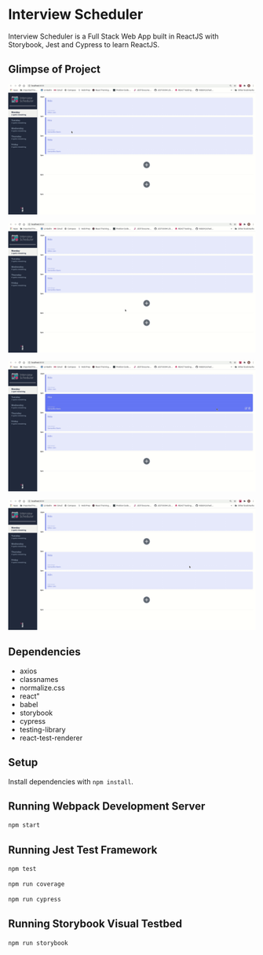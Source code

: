 # Interview Scheduler

Interview Scheduler is a Full Stack Web App built in ReactJS with Storybook, Jest and Cypress to learn ReactJS. 

## Glimpse of Project

!["Overview"](https://github.com/Nidz01/scheduler/blob/master/docs/Scheduler_Overview.gif?raw=true)

!["Book Appointment"](https://github.com/Nidz01/scheduler/blob/master/docs/Book_Appointment.gif?raw=true)

!["Cancel Appointment"](https://github.com/Nidz01/scheduler/blob/master/docs/Cancel_Appointment.gif?raw=true)

!["Edit Appointment"](https://github.com/Nidz01/scheduler/blob/master/docs/Edit_Appointment.gif?raw=true)

## Dependencies

  - axios
  - classnames
  - normalize.css
  - react"
  - babel
  - storybook
  - cypress
  - testing-library
  - react-test-renderer




## Setup

Install dependencies with `npm install`.

## Running Webpack Development Server

```sh
npm start
```

## Running Jest Test Framework

```sh
npm test
```

```sh
npm run coverage
```

```sh
npm run cypress
```

## Running Storybook Visual Testbed

```sh
npm run storybook
```
